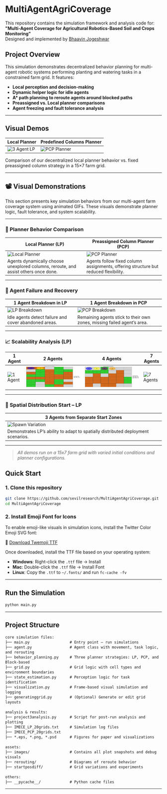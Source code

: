 # MultiAgentAgriCoverage

This repository contains the simulation framework and analysis code for:  
**"Multi-Agent Coverage for Agricultural Robotics-Based Soil and Crops Monitoring"**  
Designed and implemented by [Bhaavin Jogeshwar](mailto:bj83@students.uwf.edu)

## Project Overview

This simulation demonstrates decentralized behavior planning for multi-agent robotic systems performing planting and watering tasks in a constrained farm grid. It features:

- **Local perception and decision-making**
- **Dynamic helper logic for idle agents**
- **A\* path planning to reroute agents around blocked paths**
- **Preassigned vs. Local planner comparisons**
- **Agent freezing and fault tolerance analysis**

---

## Visual Demos

| **Local Planner** | **Predefined Columns Planner** |
|------------------------|--------------------------------------|
| ![3 Agent LP](./GIFs/3_agent_15x7.gif) | ![PCP Planner](./GIFs/PCP.gif) |

Comparison of our decentralized local planner behavior vs. fixed preassigned column strategy in a 15×7 farm grid.

---

## 📽️ Visual Demonstrations

This section presents key simulation behaviors from our multi-agent farm coverage system using animated GIFs. These visuals demonstrate planner logic, fault tolerance, and system scalability.

---

### 🔀 Planner Behavior Comparison

| **Local Planner (LP)** | **Preassigned Column Planner (PCP)** |
|------------------------|--------------------------------------|
| ![Local Planner](./GIFs/normal.gif) | ![PCP Planner](./GIFs/preassignedcols.gif) |
| Agents dynamically choose unexplored columns, reroute, and assist others once done. | Agents follow fixed column assignments, offering structure but reduced flexibility. |

---

### 🧊 Agent Failure and Recovery

| **1 Agent Breakdown in LP** | **1 Agent Breakdown in PCP** |
|-----------------------------|-------------------------------|
| ![LP Breakdown](./GIFs/3_agents_at_000_with_trail_and_purple_frozen.gif) | ![PCP Breakdown](./GIFs/2agentfrozen.png) |
| Idle agents detect failure and cover abandoned areas. | Remaining agents stick to their own zones, missing failed agent’s area. |

---

### 📈 Scalability Analysis (LP)

| **1 Agent** | **2 Agents** | **4 Agents** | **7 Agents** |
|-------------|--------------|--------------|--------------|
| ![1 Agent](./GIFs/1_agent_15x7.gif) | ![2 Agents](./GIFs/2_agents_in_8x5.gif) | ![4 Agents](./GIFs/4_agents_in_6x6.gif) | ![7 Agents](./GIFs/7_agents_in_7x9.gif) |

---

### 🧭 Spatial Distribution Start – LP

| **3 Agents from Separate Start Zones** |
|----------------------------------------|
| ![Spawn Variation](./GIFs/3_agents_and_outward_sweep.gif) |
| Demonstrates LP’s ability to adapt to spatially distributed deployment scenarios. |

---

>  _All demos run on a 15x7 farm grid with varied initial conditions and planner configurations._

## Quick Start

### 1. Clone this repository
```bash
git clone https://github.com/sevilresearch/MultiAgentAgriCoverage.git
cd MultiAgentAgriCoverage
```

### 2. Install Emoji Font for Icons

To enable emoji-like visuals in simulation icons, install the Twitter Color Emoji SVG font:

🔗 [Download Twemoji TTF](https://sourceforge.net/projects/twitt-c-emoji-svg-font.mirror/)

Once downloaded, install the TTF file based on your operating system:
- **Windows**: Right-click the `.ttf` file → Install
- **Mac**: Double-click the `.ttf` file → Install Font
- **Linux**: Copy the `.ttf` to `~/.fonts/` and run `fc-cache -fv`

---

## Run the Simulation

```bash
python main.py
```

---

## Project Structure

```
core simulation files:
├── main.py                  # Entry point – run simulations
├── agent.py                 # Agent class with movement, task logic, and rerouting
├── behavior_planning.py     # Three planner strategies: LP, PCP, and Block-based
├── grid.py                  # Grid logic with cell types and environment boundaries
├── state_estimation.py      # Perception logic for task identification
├── visualization.py         # Frame-based visual simulation and logging
├── generatinggrid.py        # (Optional) Generate or edit grid layouts

analysis & results:
├── project3analysis.py      # Script for post-run analysis and plotting
├── IMECE_LP_20grids.txt     # Simulation log files
├── IMECE_PCP_20grids.txt
├── *.eps, *.png, *.psd      # Figures for paper and visualizations

assets:
├── images/                  # Contains all plot snapshots and debug visuals
├── rerouting/               # Diagrams of reroute behavior
├── startposdiff/            # Grid variations and experiments

others:
├── __pycache__/             # Python cache files
```

---
